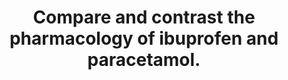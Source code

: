---
title: "Compare and contrast the pharmacology of ibuprofen and paracetamol."
entityType: SAQ
exam: PEX
college: CICM
year: 2017
sitting: B
question: 1
passRate: 65
EC_expectedDomains:
- "The use of a table ensured all areas were covered including class, indications, pharmaceutics, mode of action, pharmacodynamics, pharmacokinetics and adverse effects."
- "Answers should have included a comment on first-pass effect, the significance of the difference in protein binding and the details of metabolism, particularly paracetamol."
- "Knowledge of metabolism at therapeutic doses and the effect of overdose were expected."
EC_extraCredit:
- "The uncertain nature (and possibilities) of the mechanism of action of paracetamol was alluded to in better responses."
- "Better answers included potential interactions with other drugs (e.g. warfarin) and contraindications to the use of these drugs."
EC_errorsCommon:
- "Details of the comparative pharmacokinetics were often lacking."
- "Metabolism limited to 'hepatic metabolism and renal excretion' gained no marks as better responses were more detailed and clearer about the differences between the two drugs."
---